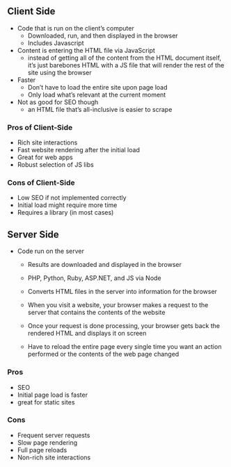 ## Client Side
- Code that is run on the client’s computer
  - Downloaded, run, and then displayed in the browser
  - Includes Javascript
- Content is entering the HTML file via JavaScript
  - instead of getting all of the content from the HTML document itself, it’s just barebones HTML with a JS file that will render the rest of the site using the browser
- Faster
  - Don’t have to load the entire site upon page load
  - Only load what’s relevant at the current moment
- Not as good for SEO though
  - an HTML file that’s all-inclusive is easier to scrape

### Pros of Client-Side
- Rich site interactions
- Fast website rendering after the initial load
- Great for web apps
- Robust selection of JS libs

### Cons of Client-Side
- Low SEO if not implemented correctly
- Initial load might require more time
- Requires a library (in most cases)

## Server Side
- Code run on the server
  - Results are downloaded and displayed in the browser
  - PHP, Python, Ruby, ASP.NET, and JS via Node

  - Converts HTML files in the server into information for the browser
  - When you visit a website, your browser makes a request to the server that contains the contents of the website
  - Once your request is done processing, your browser gets back the rendered HTML and displays it on screen
  - Have to reload the entire page every single time you want an action performed or the contents of the web page changed

### Pros
- SEO
- Initial page load is faster
- great for static sites

### Cons
- Frequent server requests
- Slow page rendering
- Full page reloads
- Non-rich site interactions
